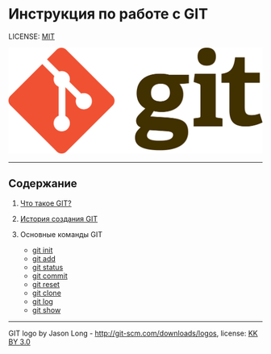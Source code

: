 # Инструкция по работе с GIT

LICENSE: [MIT](license.md)

![logo](./assets/1920px-Git-logo.svg.png)

---
## Содержание

1. [Что такое GIT?](./git.md)

2. [История создания GIT](./history.md)

3. Основные команды GIT
   
    * [git init](./init.md)
    * [git add](./add.md)
    * [git status](./status.md)
    * [git commit](./status.md)
    * [git reset](./reset.md)
    * [git clone](./clone.md)
    * [git log](./log.md)
    * [git show](./show.md)


----

GIT logo by Jason Long - http://git-scm.com/downloads/logos, license: [KK BY 3.0](https://creativecommons.org/licenses/by/3.0/)